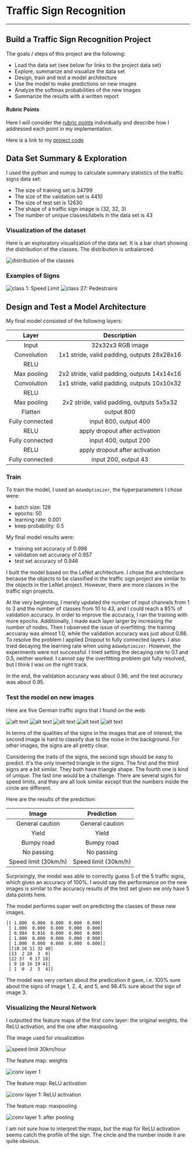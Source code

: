 # Traffic Sign Recognition
---
## Build a Traffic Sign Recognition Project

The goals / steps of this project are the following:
* Load the data set (see below for links to the project data set)
* Explore, summarize and visualize the data set
* Design, train and test a model architecture
* Use the model to make predictions on new images
* Analyze the softmax probabilities of the new images
* Summarize the results with a written report

#### Rubric Points

Here I will consider the [rubric points](https://review.udacity.com/#!/rubrics/481/view) individually and describe how I addressed each point in my implementation.  

Here is a link to my [project code](https://github.com/leros/Traffic-Sign-Classifier/blob/master/Traffic_Sign_Classifier.ipynb)

## Data Set Summary & Exploration

I used the python and numpy to calculate summary statistics of the traffic
signs data set:

* The size of training set is 34799
* The size of the validation set is 4410
* The size of test set is 12630
* The shape of a traffic sign image is (32, 32, 3)
* The number of unique classes/labels in the data set is 43

### Visualization of the dataset

Here is an exploratory visualization of the data set. It is a bar chart showing the distribution of the classes. The distribution is unbalanced.

![distribution of the classes](./assets/classes_bar_chart.png)

### Examples of Signs
 ![class 1: Speed Limit](./assets/class_1.png)
 ![class 27: Pedestrains](./assets/class_27.png)


## Design and Test a Model Architecture

My final model consisted of the following layers:

| Layer         		|     Description	        					|
|:---------------------:|:---------------------------------------------:|
| Input         		| 32x32x3 RGB image   							|
| Convolution     	| 1x1 stride, valid padding, outputs 28x28x16 	|
| RELU					|												|
| Max pooling	      	| 2x2 stride, valid padding, outputs 14x14x16 				|
| Convolution     	| 1x1 stride, valid padding, outputs 10x10x32 	|
| RELU					|												|
| Max pooling	      	| 2x2 stride, valid padding, outputs 5x5x32 				|
| Flatten |output 800|
| Fully connected		| input 800, output 400      									|
| RELU |apply dropout after activation |
| Fully connected		| input 400, output 200			|
| RELU |apply dropout after activation |
| Fully connected		| input 200, output 43			|


### Train

To train the model, I used an `AdamOptimizer`, the hyperparameters I chose were:
- batch size: 128
- epochs: 50
- learning rate: 0.001
- keep probability: 0.5

My final model results were:
* training set accuracy of 0.998
* validation set accuracy of 0.957
* test set accuracy of 0.946

I built the model based on the LeNet architecture. I chose the architecture because the objects to be classified in the traffic sign project are similar to the objects in the LeNet project. However, there are more classes in the traffic sign projects.


At the very beginning, I merely updated the number of input channels from 1 to 3 and the number of classes from 10 to 43, and I could reach a 85% of validation accuracy. In order to improve the accuracy, I ran the training with more epochs. Additionally, I made each layer larger by increasing the number of nodes. Then I observed the issue of overfitting: the training accuaray was almost 1.0, while the validation accuracy was just about 0.88. To resolve the problem I applied Dropout to fully connected layers. I also tried decaying the learning rate when using `AdamOptimizer`. However, the experiments were not successful. I tried setting the decaying rate to 0.1 and 0.5, neither worked. I cannot say the overfitting problem got fully resolved, but I think I was on the right track.  

In the end, the validation accuracy was about 0.96, and the test accuracy was about 0.95.



### Test the model on new images

Here are five German traffic signs that I found on the web:

![alt text](./new-images/1.jpeg)
![alt text](./new-images/2.jpeg)
![alt text](./new-images/3.jpeg)
![alt text](./new-images/4.jpeg)
![alt text](./new-images/5.jpeg)

In terms of the qualities of the signs in the images that are of interest, the second image is hard to classify due to the noise in the background. For other images, the signs are all pretty clear.

Considering the traits of the signs, the second sign should be easy to predict. It's the only inverted triangle in the signs. The first and the third signs are a bit similar. They both have triangle shape. The fourth one is kind of unique. The last one would be a challenge. There are several signs for speed limits, and they are all look similar except that the numbers inside the circle are different.



Here are the results of the prediction:

| Image			        |     Prediction	        					|
|:---------------------:|:---------------------------------------------:|
| General caution      		| General caution   									|
| Yield     			| Yield 										|
| Bumpy road					| Bumpy road											|
| No passing	      		| No passing					 				|
| Speed limit (30km/h)		| Speed limit (30km/h)      							|

Surprisingly, the model was able to correctly guess 5 of the 5 traffic signs, which gives an accuracy of 100%.
I would say the performance on the new images is similar to the accuracy results of the test set given we only have 5 data points here.

The model performs super well on predicting the classes of these new images.

```
[[ 1.000  0.000  0.000  0.000  0.000]
 [ 1.000  0.000  0.000  0.000  0.000]
 [ 0.984  0.016  0.000  0.000  0.000]
 [ 1.000  0.000  0.000  0.000  0.000]
 [ 1.000  0.000  0.000  0.000  0.000]]
 [[18 26 11 32 40]
 [13  2 28  3  0]
 [22 37  0 17 18]
 [ 9 10 16 19 41]
 [ 1  0  2  3  4]]
```
The model was very certain about the predication it gave, i.e. 100% sure about the signs of image 1, 2, 4, and 5, and 98.4% sure about the sign of image 3.

### Visualizing the Neural Network
I outputted the feature maps of the first conv layer: the original weights, the ReLU activation, and the one after maxpooling.

The image used for visualization

![speed limit 30km/hour](./new-images/5.jpeg)

The feature map: weights

![conv layer 1](./nn_status/conv_1.png)

The feature map: ReLU activation

![conv layer 1: ReLU activation](./nn_status/conv_relu_1.png)

The feature map: maxpooling

![conv layer 1: after pooling](./nn_status/conv_pooling_1.png)

I am not sure how to interpret the maps, but the map for ReLU activation seems catch the profile of the sign.
The circle and the number inside it are quite obvious.
